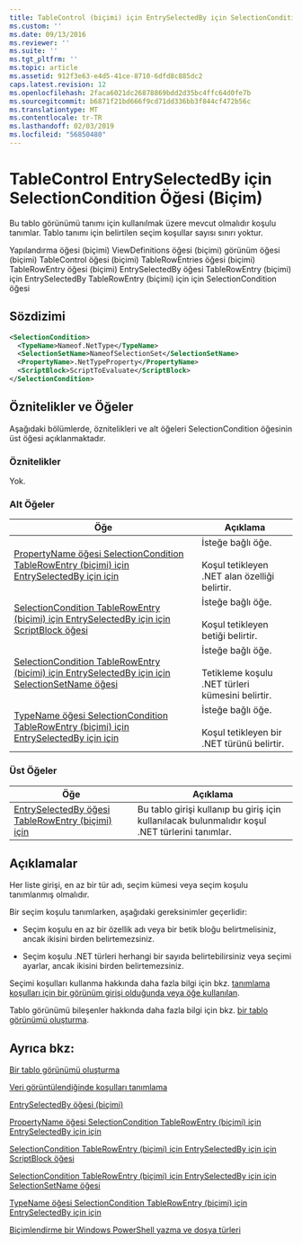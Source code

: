 ```yaml
---
title: TableControl (biçimi) için EntrySelectedBy için SelectionCondition öğesi | Microsoft Docs
ms.custom: ''
ms.date: 09/13/2016
ms.reviewer: ''
ms.suite: ''
ms.tgt_pltfrm: ''
ms.topic: article
ms.assetid: 912f3e63-e4d5-41ce-8710-6dfd8c885dc2
caps.latest.revision: 12
ms.openlocfilehash: 2faca6021dc26878869bdd2d35bc4ffc64d0fe7b
ms.sourcegitcommit: b6871f21bd666f9cd71dd336bb3f844cf472b56c
ms.translationtype: MT
ms.contentlocale: tr-TR
ms.lasthandoff: 02/03/2019
ms.locfileid: "56850480"
---
```

# <a name="selectioncondition-element-for-entryselectedby-for-tablecontrol-format"></a>TableControl EntrySelectedBy için SelectionCondition Öğesi (Biçim)

Bu tablo görünümü tanımı için kullanılmak üzere mevcut olmalıdır koşulu tanımlar. Tablo tanımı için belirtilen seçim koşullar sayısı sınırı yoktur.

Yapılandırma öğesi (biçimi) ViewDefinitions öğesi (biçimi) görünüm öğesi (biçimi) TableControl öğesi (biçimi) TableRowEntries öğesi (biçimi) TableRowEntry öğesi (biçimi) EntrySelectedBy öğesi TableRowEntry (biçimi) için EntrySelectedBy TableRowEntry (biçimi) için için SelectionCondition öğesi

## <a name="syntax"></a>Sözdizimi

```xml
<SelectionCondition>
  <TypeName>Nameof.NetType</TypeName>
  <SelectionSetName>NameofSelectionSet</SelectionSetName>
  <PropertyName>.NetTypeProperty</PropertyName>
  <ScriptBlock>ScriptToEvaluate</ScriptBlock>
</SelectionCondition>
```

## <a name="attributes-and-elements"></a>Öznitelikler ve Öğeler

Aşağıdaki bölümlerde, öznitelikleri ve alt öğeleri SelectionCondition öğesinin üst öğesi açıklanmaktadır.

### <a name="attributes"></a>Öznitelikler

Yok.

### <a name="child-elements"></a>Alt Öğeler

|Öğe|Açıklama|
|-------------|-----------------|
|[PropertyName öğesi SelectionCondition TableRowEntry (biçimi) için EntrySelectedBy için için](./propertyname-element-for-selectioncondition-for-entryselectedby-for-tablerowentry-format.md)|İsteğe bağlı öğe.<br /><br /> Koşul tetikleyen .NET alan özelliği belirtir.|
|[SelectionCondition TableRowEntry (biçimi) için EntrySelectedBy için için ScriptBlock öğesi](./scriptblock-element-for-selectioncondition-for-entryselectedby-for-tablecontrol-format.md)|İsteğe bağlı öğe.<br /><br /> Koşul tetikleyen betiği belirtir.|
|[SelectionCondition TableRowEntry (biçimi) için EntrySelectedBy için için SelectionSetName öğesi](./selectionsetname-element-for-selectioncondition-for-entryselectedby-for-tablecontrol-format.md)|İsteğe bağlı öğe.<br /><br /> Tetikleme koşulu .NET türleri kümesini belirtir.|
|[TypeName öğesi SelectionCondition TableRowEntry (biçimi) için EntrySelectedBy için için](./typename-element-for-selectioncondition-for-entryselectedby-for-tablecontrol-format.md)|İsteğe bağlı öğe.<br /><br /> Koşul tetikleyen bir .NET türünü belirtir.|

### <a name="parent-elements"></a>Üst Öğeler

|Öğe|Açıklama|
|-------------|-----------------|
|[EntrySelectedBy öğesi TableRowEntry (biçimi) için](./entryselectedby-element-for-tablerowentry-for-tablecontrol-format.md)|Bu tablo girişi kullanıp bu giriş için kullanılacak bulunmalıdır koşul .NET türlerini tanımlar.|

## <a name="remarks"></a>Açıklamalar

Her liste girişi, en az bir tür adı, seçim kümesi veya seçim koşulu tanımlanmış olmalıdır.

Bir seçim koşulu tanımlarken, aşağıdaki gereksinimler geçerlidir:

- Seçim koşulu en az bir özellik adı veya bir betik bloğu belirtmelisiniz, ancak ikisini birden belirtemezsiniz.

- Seçim koşulu .NET türleri herhangi bir sayıda belirtebilirsiniz veya seçimi ayarlar, ancak ikisini birden belirtemezsiniz.

Seçimi koşulları kullanma hakkında daha fazla bilgi için bkz. [tanımlama koşulları için bir görünüm girişi olduğunda veya öğe kullanılan](./defining-conditions-for-displaying-data.md).

Tablo görünümü bileşenler hakkında daha fazla bilgi için bkz. [bir tablo görünümü oluşturma](./creating-a-table-view.md).

## <a name="see-also"></a>Ayrıca bkz:

[Bir tablo görünümü oluşturma](./creating-a-table-view.md)

[Veri görüntülendiğinde koşulları tanımlama](./defining-conditions-for-displaying-data.md)

[EntrySelectedBy öğesi (biçimi)](./entryselectedby-element-for-tablerowentry-for-tablecontrol-format.md)

[PropertyName öğesi SelectionCondition TableRowEntry (biçimi) için EntrySelectedBy için için](./propertyname-element-for-selectioncondition-for-entryselectedby-for-tablerowentry-format.md)

[SelectionCondition TableRowEntry (biçimi) için EntrySelectedBy için için ScriptBlock öğesi](./scriptblock-element-for-selectioncondition-for-entryselectedby-for-tablecontrol-format.md)

[SelectionCondition TableRowEntry (biçimi) için EntrySelectedBy için için SelectionSetName öğesi](./selectionsetname-element-for-selectioncondition-for-entryselectedby-for-tablecontrol-format.md)

[TypeName öğesi SelectionCondition TableRowEntry (biçimi) için EntrySelectedBy için için](./typename-element-for-selectioncondition-for-entryselectedby-for-tablecontrol-format.md)

[Biçimlendirme bir Windows PowerShell yazma ve dosya türleri](./writing-a-powershell-formatting-file.md)
